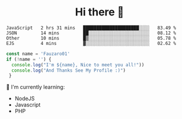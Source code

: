 <h1  align='center'> Hi there 👋 </h1>

<p align='center'> </p>

<!--START_SECTION:waka-->
```text
JavaScript   2 hrs 31 mins   █████████████████████░░░░   83.49 % 
JSON         14 mins         ██░░░░░░░░░░░░░░░░░░░░░░░   08.12 % 
Other        10 mins         █▒░░░░░░░░░░░░░░░░░░░░░░░   05.78 % 
EJS          4 mins          ▓░░░░░░░░░░░░░░░░░░░░░░░░   02.62 % 
```
<!--END_SECTION:waka-->

```javascript
const name = 'Fauzaro01'
if (!name = '') {
  console.log("I'm ${name}, Nice to meet you all!"))
  console.log("And Thanks See My Profile :)")
 }
```

:page_with_curl: I'm currently learning:
- NodeJS
- Javascript
- PHP

